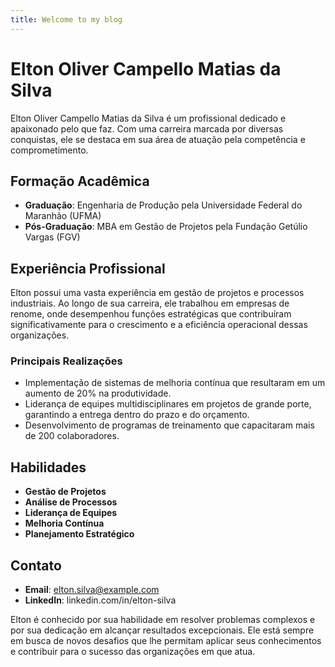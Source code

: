 ```yaml
---
title: Welcome to my blog
---
```

# Elton Oliver Campello Matias da Silva

Elton Oliver Campello Matias da Silva é um profissional dedicado e apaixonado pelo que faz. Com uma carreira marcada por diversas conquistas, ele se destaca em sua área de atuação pela competência e comprometimento.

## Formação Acadêmica

- **Graduação**: Engenharia de Produção pela Universidade Federal do Maranhão (UFMA)
- **Pós-Graduação**: MBA em Gestão de Projetos pela Fundação Getúlio Vargas (FGV)

## Experiência Profissional

Elton possui uma vasta experiência em gestão de projetos e processos industriais. Ao longo de sua carreira, ele trabalhou em empresas de renome, onde desempenhou funções estratégicas que contribuíram significativamente para o crescimento e a eficiência operacional dessas organizações.

### Principais Realizações

- Implementação de sistemas de melhoria contínua que resultaram em um aumento de 20% na produtividade.
- Liderança de equipes multidisciplinares em projetos de grande porte, garantindo a entrega dentro do prazo e do orçamento.
- Desenvolvimento de programas de treinamento que capacitaram mais de 200 colaboradores.

## Habilidades

- **Gestão de Projetos**
- **Análise de Processos**
- **Liderança de Equipes**
- **Melhoria Contínua**
- **Planejamento Estratégico**

## Contato

- **Email**: elton.silva@example.com
- **LinkedIn**: linkedin.com/in/elton-silva

Elton é conhecido por sua habilidade em resolver problemas complexos e por sua dedicação em alcançar resultados excepcionais. Ele está sempre em busca de novos desafios que lhe permitam aplicar seus conhecimentos e contribuir para o sucesso das organizações em que atua.
